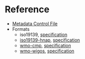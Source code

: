# Reference

* [Metadata Control File](mcf)
* Formats
    * iso19139, [specification](http://www.iso.org/iso/catalogue_detail.htm?csnumber=32557)
    * [iso19139-hnap](formats/hnap), [specification](http://www.gcpedia.gc.ca/wiki/Federal_Geospatial_Platform/Policies_and_Standards/Catalogue/Release/Appendix_B_Guidelines_and_Best_Practices/Guide_to_Harmonized_ISO_19115:2003_NAP)
    * [wmo-cmp](formats/wmo-cmp), [specification](http://wis.wmo.int/2013/metadata/version_1-3-0/WMO_Core_Metadata_Profile_v1.3_Part_1.pdf) 
    * [wmo-wigos](formats/wmo-wigos.md), [specification](https://library.wmo.int/opac/doc_num.php?explnum_id=3653)
